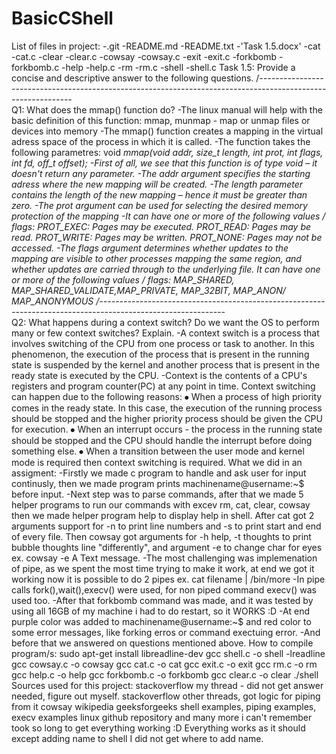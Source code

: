 # BasicCShell
List of files in project:
    -.git
    -README.md
    -README.txt
    -'Task 1.5.docx'
    -cat
    -cat.c
    -clear
    -clear.c
    -cowsay
    -cowsay.c
    -exit
    -exit.c
    -forkbomb
    -forkbomb.c
    -help
    -help.c
    -rm
    -rm.c
    -shell
    -shell.c
Task 1.5: Provide a concise and descriptive answer to the following questions.
    /*-------------------------------------------------------------------------------------------------------------*\
    Q1: What does the mmap() function do?
        -The linux manual will help with the basic definition of this function: 
        mmap, munmap - map or unmap files or devices into memory
        -The mmap() function creates a mapping in the virtual adress space of the process in which it is called.
        -The function takes the following parametres:
            void *mmap(void *addr, size_t length, int prot, int flags, int fd, off_t offset);
        -First of all, we see that this function is of type void – it doesn't return any parameter.
        -The addr argument specifies the starting adress where the new mapping will be created. 
        -The length parameter contains the length of the new mapping – hence it must be greater than zero.
        -The prot argument can be used for selecting the desired memory protection of the mapping
        -It can have one or more of the following values / flags:
            PROT_EXEC: Pages may be executed.
            PROT_READ: Pages may be read.
            PROT_WRITE: Pages may be written.
            PROT_NONE: Pages may not be accessed.
        -The flags argument determines whether updates to the mapping are visible to other processes mapping the same region, and whether updates are carried through 
            to the underlying file.
        It can have one or more of the following values / flags:
            MAP_SHARED, MAP_SHARED_VALIDATE,MAP_PRIVATE, MAP_32BIT, MAP_ANON/ MAP_ANONYMOUS
    /*-------------------------------------------------------------------------------------------------------------*\
    Q2: What happens during a context switch? Do we want the OS to perform many or few context switches? Explain.
        -A context switch is a process that involves switching of the CPU from one process or task to another. In this phenomenon, the execution of the process that 
            is present in the running state is suspended by the kernel and another process that is present in the ready state is executed by the CPU.
        -Context is the contents of a CPU's registers and program counter(PC) at any point in time. Context switching can happen due to the following reasons:
        ⦁	When a process of high priority comes in the ready state. In this case, the execution of the running process should be stopped and the higher priority process 
            should be given the CPU for execution.
        ⦁	When an interrupt occurs - the process in the running state should be stopped and the CPU should handle the interrupt before doing something else.
        ⦁	When a transition between the user mode and kernel mode is required then context switching is required.
What we did in an assigment:
    -Firstly we made c program to handle and ask user for input continusly, then we made program prints machinename@username:~$ before input.
    -Next step was to parse commands, after that we made 5 helper programs to run our commands with excev rm, cat, clear, cowsay then we made helper program help to display
        help in shell. After cat got 2 arguments support for -n to print line numbers and -s to print start and end of every file. Then cowsay got arguments for -h help,
        -t thoughts to print bubble thoughts line "differently", and argument -e to change char for eyes ex. cowsay -e A Text message.
    -The most challenging was implemenation of pipe, as we spent the most time trying to make it work, at end we got it working now it is possible to do 2 pipes ex. cat filename | /bin/more
    -In pipe calls fork(),wait(),execv() were used, for non piped command execv() was used too.
    -After that forkbomb command was made, and it was tested by using all 16GB of my machine i had to do restart, so it WORKS :D
    -At end purple color was added to machinename@username:~$ and red color to some error messages, like forking erros or command exectuing error.
    -And before that we answered on questions mentioned above.
How to compile program/s:
    sudo apt-get install libreadline-dev 
    gcc shell.c -o shell -lreadline
    gcc cowsay.c -o cowsay
    gcc cat.c -o cat
    gcc exit.c -o exit
    gcc rm.c -o rm
    gcc help.c -o help
    gcc forkbomb.c -o forkbomb
    gcc clear.c -o clear
    ./shell
Sources used for this project:
    stackoverflow my thread - did not get answer needed, figure out myself.
    stackoverflow other threads, got logic for piping from it
    cowsay wikipedia
    geeksforgeeks shell examples, piping examples, execv examples
    linux github repository
    and many more i can't remember took so long to get everything working :D
Everything works as it should except adding name to shell I did not get where to add name.
